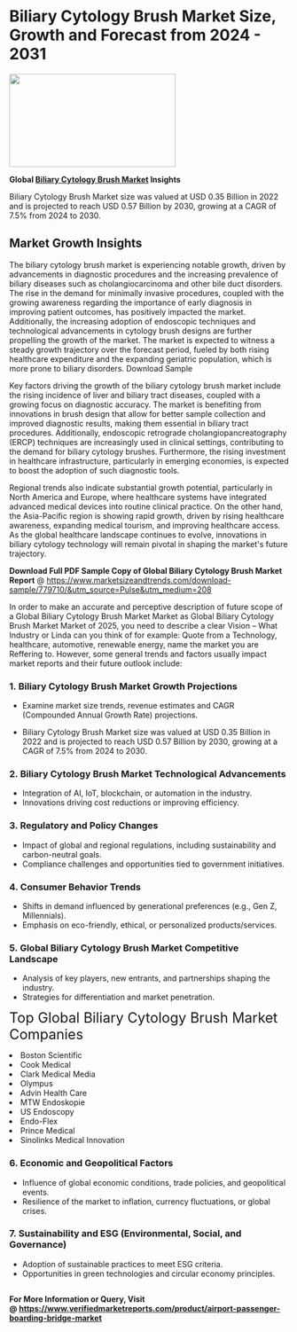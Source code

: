 <H1>Biliary Cytology Brush Market Size, Growth and Forecast from 2024 - 2031</H1><img class="aligncenter size-medium wp-image-584254" src="https://thirdeyenews.in/wp-content/uploads/2024/09/Global-Market-Research-300x168.jpeg" alt="" width="300" height="168" /><p><strong>Global&nbsp;<a href="https://www.marketsizeandtrends.com/download-sample/779710/&amp;utm_source=Pulse&amp;utm_medium=208">Biliary Cytology Brush Market</a> Insights</strong></p><p>Biliary Cytology Brush Market size was valued at USD 0.35 Billion in 2022 and is projected to reach USD 0.57 Billion by 2030, growing at a CAGR of 7.5% from 2024 to 2030.</p><p><h2>Market Growth Insights</h2> <p>The biliary cytology brush market is experiencing notable growth, driven by advancements in diagnostic procedures and the increasing prevalence of biliary diseases such as cholangiocarcinoma and other bile duct disorders. The rise in the demand for minimally invasive procedures, coupled with the growing awareness regarding the importance of early diagnosis in improving patient outcomes, has positively impacted the market. Additionally, the increasing adoption of endoscopic techniques and technological advancements in cytology brush designs are further propelling the growth of the market. The market is expected to witness a steady growth trajectory over the forecast period, fueled by both rising healthcare expenditure and the expanding geriatric population, which is more prone to biliary disorders. Download Sample </p> <p>Key factors driving the growth of the biliary cytology brush market include the rising incidence of liver and biliary tract diseases, coupled with a growing focus on diagnostic accuracy. The market is benefiting from innovations in brush design that allow for better sample collection and improved diagnostic results, making them essential in biliary tract procedures. Additionally, endoscopic retrograde cholangiopancreatography (ERCP) techniques are increasingly used in clinical settings, contributing to the demand for biliary cytology brushes. Furthermore, the rising investment in healthcare infrastructure, particularly in emerging economies, is expected to boost the adoption of such diagnostic tools.</p> <p>Regional trends also indicate substantial growth potential, particularly in North America and Europe, where healthcare systems have integrated advanced medical devices into routine clinical practice. On the other hand, the Asia-Pacific region is showing rapid growth, driven by rising healthcare awareness, expanding medical tourism, and improving healthcare access. As the global healthcare landscape continues to evolve, innovations in biliary cytology technology will remain pivotal in shaping the market's future trajectory.</p> <p></p><p><span class=""><strong>Download Full PDF Sample Copy of Global Biliary Cytology Brush Market Report</strong> @ <a href="https://www.marketsizeandtrends.com/download-sample/779710/&amp;utm_source=Pulse&amp;utm_medium=208" target="_blank">https://www.marketsizeandtrends.com/download-sample/779710/&amp;utm_source=Pulse&amp;utm_medium=208</a></span></p><p>In order to make an accurate and perceptive description of future scope of a Global&nbsp;Biliary Cytology Brush Market Market as Global&nbsp;Biliary Cytology Brush Market Market of 2025, you need to describe a clear Vision &ndash; What Industry or Linda can you think of for example: Quote from a Technology, healthcare, automotive, renewable energy, name the market you are Reffering to. However, some general trends and factors usually impact market reports and their future outlook include:</p><h3>1.&nbsp;<strong>Biliary Cytology Brush Market Growth Projections</strong></h3><ul><li>Examine market size trends, revenue estimates and CAGR (Compounded Annual Growth Rate) projections.</li><li><p>Biliary Cytology Brush Market size was valued at USD 0.35 Billion in 2022 and is projected to reach USD 0.57 Billion by 2030, growing at a CAGR of 7.5% from 2024 to 2030.</p></li></ul><h3>2.&nbsp;<strong>Biliary Cytology Brush Market Technological Advancements</strong></h3><ul><li>Integration of AI, IoT, blockchain, or automation in the industry.</li><li>Innovations driving cost reductions or improving efficiency.</li></ul><h3>3.&nbsp;<strong>Regulatory and Policy Changes</strong></h3><ul><li>Impact of global and regional regulations, including sustainability and carbon-neutral goals.</li><li>Compliance challenges and opportunities tied to government initiatives.</li></ul><h3>4.&nbsp;<strong>Consumer Behavior Trends</strong></h3><ul><li>Shifts in demand influenced by generational preferences (e.g., Gen Z, Millennials).</li><li>Emphasis on eco-friendly, ethical, or personalized products/services.</li></ul><h3>5.&nbsp;<strong>Global Biliary Cytology Brush Market Competitive Landscape</strong></h3><ul><li>Analysis of key players, new entrants, and partnerships shaping the industry.</li><li>Strategies for differentiation and market penetration.</li></ul><p data-pm-slice="1 1 []"><span style="color: inherit; font-family: inherit; font-size: 25px;">Top Global Biliary Cytology Brush Market Companies</span></p><div class="" data-test-id=""><p><li>Boston Scientific</li><li> Cook Medical</li><li> Clark Medical Media</li><li> Olympus</li><li> Advin Health Care</li><li> MTW Endoskopie</li><li> US Endoscopy</li><li> Endo-Flex</li><li> Prince Medical</li><li> Sinolinks Medical Innovation</li></p></div><h3>6.&nbsp;<strong>Economic and Geopolitical Factors</strong></h3><ul><li>Influence of global economic conditions, trade policies, and geopolitical events.</li><li>Resilience of the market to inflation, currency fluctuations, or global crises.</li></ul><h3>7.&nbsp;<strong>Sustainability and ESG (Environmental, Social, and Governance)</strong></h3><ul><li>Adoption of sustainable practices to meet ESG criteria.</li><li>Opportunities in green technologies and circular economy principles.</li></ul><h2><strong style="font-size: 14px;">For More Information or Query, Visit @&nbsp;</strong><a style="background-color: #ffffff; font-size: 14px;" href="https://www.marketsizeandtrends.com/report/biliary-cytology-brush-market/" target="_blank">https://www.verifiedmarketreports.com/product/airport-passenger-boarding-bridge-market</a></h2>
